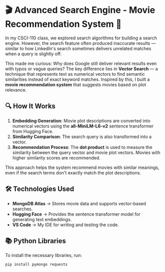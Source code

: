 # 🎬 Advanced Search Engine - Movie Recommendation System 🚀

In my CSCI-110 class, we explored search algorithms for building a search engine. However, the search feature often produced inaccurate results — similar to how LinkedIn's search sometimes delivers unrelated matches when a query is slightly off.

This made me curious: Why does Google still deliver relevant results even with typos or vague queries? The key difference lies in **Vector Search** — a technique that represents text as numerical vectors to find semantic similarities instead of exact keyword matches. Inspired by this, I built a **movie recommendation system** that suggests movies based on plot relevance.

## 🔍 How It Works  
1. **Embedding Generation**: Movie plot descriptions are converted into numerical vectors using the **all-MiniLM-L6-v2** sentence transformer from Hugging Face.  
2. **Similarity Comparison**: The search query is also transformed into a vector.  
3. **Recommendation Process**: The **dot product** is used to measure the similarity between the query vector and movie plot vectors. Movies with higher similarity scores are recommended.  

This approach helps the system recommend movies with similar meanings, even if the search terms don't exactly match the plot descriptions.

## 🛠️ Technologies Used  
- **MongoDB Atlas** → Stores movie data and supports vector-based searches.  
- **Hugging Face** → Provides the sentence transformer model for generating text embeddings.  
- **VS Code** → My IDE for writing and testing the code.  

## 📚 Python Libraries  
To install the necessary libraries, run:  

```sh
pip install pymongo requests
